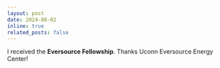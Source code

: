 ```yaml
---
layout: post
date: 2024-08-02
inline: true
related_posts: false
---
```


I received the **Eversource Fellowship**. Thanks Uconn Eversource Energy Center!
